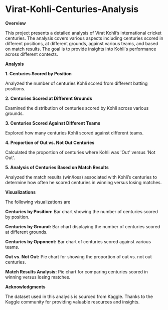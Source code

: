 # Virat-Kohli-Centuries-Analysis

**Overview**

This project presents a detailed analysis of Virat Kohli’s international cricket centuries. The analysis covers various aspects including centuries scored in different positions, at different grounds, against various teams, and based on match results. The goal is to provide insights into Kohli's performance across different contexts.

**Analysis**

**1. Centuries Scored by Position**

Analyzed the number of centuries Kohli scored from different batting positions.

**2. Centuries Scored at Different Grounds**

Examined the distribution of centuries scored by Kohli across various grounds.

**3. Centuries Scored Against Different Teams**

Explored how many centuries Kohli scored against different teams.

**4. Proportion of Out vs. Not Out Centuries**

Calculated the proportion of centuries where Kohli was 'Out' versus 'Not Out'.

**5. Analysis of Centuries Based on Match Results**

Analyzed the match results (win/loss) associated with Kohli’s centuries to determine how often he scored centuries in winning versus losing matches.

**Visualizations**

The following visualizations are

**Centuries by Position:** Bar chart showing the number of centuries scored by position.

**Centuries by Ground:** Bar chart displaying the number of centuries scored at different grounds.

**Centuries by Opponent:** Bar chart of centuries scored against various teams.

**Out vs. Not Out:** Pie chart for showing the proportion of out vs. not out centuries.

**Match Results Analysis:** Pie chart for comparing centuries scored in winning versus losing matches.

**Acknowledgments**

The dataset used in this analysis is sourced from Kaggle. Thanks to the Kaggle community for providing valuable resources and insights.
